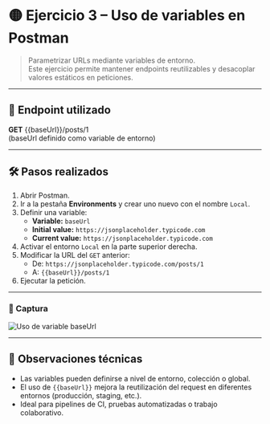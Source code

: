 # 🟡 Ejercicio 3 – Uso de variables en Postman

> Parametrizar URLs mediante variables de entorno.  
> Este ejercicio permite mantener endpoints reutilizables y desacoplar valores estáticos en peticiones.

---

## 🧩 Endpoint utilizado

**GET** {{baseUrl}}/posts/1  
(baseUrl definido como variable de entorno)

---

## 🛠 Pasos realizados

1. Abrir Postman.
2. Ir a la pestaña **Environments** y crear uno nuevo con el nombre `Local`.
3. Definir una variable:
   - **Variable:** `baseUrl`
   - **Initial value:** `https://jsonplaceholder.typicode.com`
   - **Current value:** `https://jsonplaceholder.typicode.com`
4. Activar el entorno `Local` en la parte superior derecha.
5. Modificar la URL del `GET` anterior:
   - De: `https://jsonplaceholder.typicode.com/posts/1`
   - A: `{{baseUrl}}/posts/1`
6. Ejecutar la petición.

---

### 📸 Captura

![Uso de variable baseUrl](../screenshots/03_variables_env.png)

---

## 🧠 Observaciones técnicas
- Las variables pueden definirse a nivel de entorno, colección o global.
- El uso de `{{baseUrl}}` mejora la reutilización del request en diferentes entornos (producción, staging, etc.).
- Ideal para pipelines de CI, pruebas automatizadas o trabajo colaborativo.
